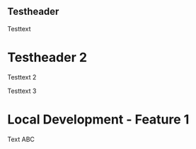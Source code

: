 ## Testheader

Testtext

# Testheader 2

Testtext 2

Testtext 3

# Local Development - Feature 1

Text ABC